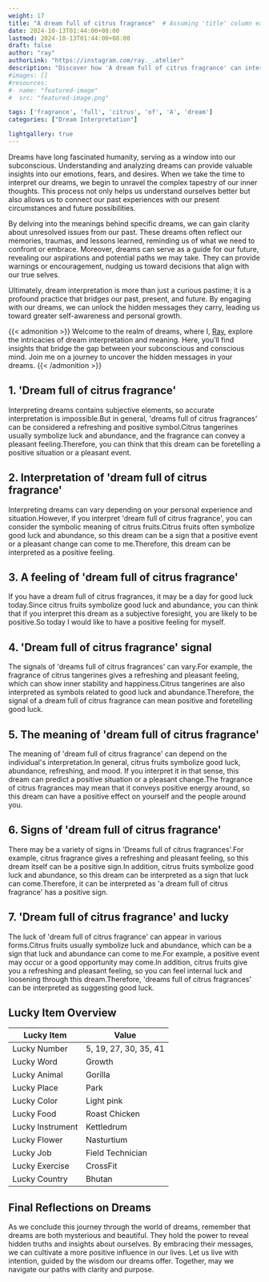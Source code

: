```yaml
---
weight: 17
title: "A dream full of citrus fragrance"  # Assuming 'title' column exists
date: 2024-10-13T01:44:00+08:00
lastmod: 2024-10-13T01:44:00+08:00
draft: false
author: "ray"
authorLink: "https://instagram.com/ray._.atelier"
description: "Discover how 'A dream full of citrus fragrance' can interpret your future and uncover its significant meanings in your life."
#images: []
#resources:
#- name: "featured-image"
#  src: "featured-image.png"

tags: ['fragrance', 'full', 'citrus', 'of', 'A', 'dream']
categories: ["Dream Interpretation"]

lightgallery: true
---
```


Dreams have long fascinated humanity, serving as a window into our subconscious. Understanding and analyzing dreams can provide valuable insights into our emotions, fears, and desires. When we take the time to interpret our dreams, we begin to unravel the complex tapestry of our inner thoughts. This process not only helps us understand ourselves better but also allows us to connect our past experiences with our present circumstances and future possibilities.

By delving into the meanings behind specific dreams, we can gain clarity about unresolved issues from our past. These dreams often reflect our memories, traumas, and lessons learned, reminding us of what we need to confront or embrace. Moreover, dreams can serve as a guide for our future, revealing our aspirations and potential paths we may take. They can provide warnings or encouragement, nudging us toward decisions that align with our true selves.

Ultimately, dream interpretation is more than just a curious pastime; it is a profound practice that bridges our past, present, and future. By engaging with our dreams, we can unlock the hidden messages they carry, leading us toward greater self-awareness and personal growth.

{{< admonition >}}
Welcome to the realm of dreams, where I, [Ray](https://instagram.com/ray._.atelier), explore the intricacies of dream interpretation and meaning. Here, you’ll find insights that bridge the gap between your subconscious and conscious mind. Join me on a journey to uncover the hidden messages in your dreams.
{{< /admonition >}}


## 1. 'Dream full of citrus fragrance'
Interpreting dreams contains subjective elements, so accurate interpretation is impossible.But in general, 'dreams full of citrus fragrances' can be considered a refreshing and positive symbol.Citrus tangerines usually symbolize luck and abundance, and the fragrance can convey a pleasant feeling.Therefore, you can think that this dream can be foretelling a positive situation or a pleasant event.

## 2. Interpretation of 'dream full of citrus fragrance'
Interpreting dreams can vary depending on your personal experience and situation.However, if you interpret 'dream full of citrus fragrance', you can consider the symbolic meaning of citrus fruits.Citrus fruits often symbolize good luck and abundance, so this dream can be a sign that a positive event or a pleasant change can come to me.Therefore, this dream can be interpreted as a positive feeling.

## 3. A feeling of 'dream full of citrus fragrance'
If you have a dream full of citrus fragrances, it may be a day for good luck today.Since citrus fruits symbolize good luck and abundance, you can think that if you interpret this dream as a subjective foresight, you are likely to be positive.So today I would like to have a positive feeling for myself.

## 4. 'Dream full of citrus fragrance' signal
The signals of 'dreams full of citrus fragrances' can vary.For example, the fragrance of citrus tangerines gives a refreshing and pleasant feeling, which can show inner stability and happiness.Citrus tangerines are also interpreted as symbols related to good luck and abundance.Therefore, the signal of a dream full of citrus fragrance can mean positive and foretelling good luck.

## 5. The meaning of 'dream full of citrus fragrance'
The meaning of 'dream full of citrus fragrance' can depend on the individual's interpretation.In general, citrus fruits symbolize good luck, abundance, refreshing, and mood. If you interpret it in that sense, this dream can predict a positive situation or a pleasant change.The fragrance of citrus fragrances may mean that it conveys positive energy around, so this dream can have a positive effect on yourself and the people around you.

## 6. Signs of 'dream full of citrus fragrance'
There may be a variety of signs in 'Dreams full of citrus fragrances'.For example, citrus fragrance gives a refreshing and pleasant feeling, so this dream itself can be a positive sign.In addition, citrus fruits symbolize good luck and abundance, so this dream can be interpreted as a sign that luck can come.Therefore, it can be interpreted as 'a dream full of citrus fragrance' has a positive sign.

## 7. 'Dream full of citrus fragrance' and lucky
The luck of 'dream full of citrus fragrance' can appear in various forms.Citrus fruits usually symbolize luck and abundance, which can be a sign that luck and abundance can come to me.For example, a positive event may occur or a good opportunity may come.In addition, citrus fruits give you a refreshing and pleasant feeling, so you can feel internal luck and loosening through this dream.Therefore, 'dreams full of citrus fragrances' can be interpreted as suggesting good luck.

## Lucky Item Overview
| Lucky Item          | Value              |
|---------------|--------------------|
| Lucky Number        | 5, 19, 27, 30, 35, 41  |
| Lucky Word          | Growth |
| Lucky Animal        | Gorilla |
| Lucky Place         | Park     |
| Lucky Color         | Light pink     |
| Lucky Food          | Roast Chicken      |
| Lucky Instrument    | Kettledrum |
| Lucky Flower        | Nasturtium    |
| Lucky Job           | Field Technician       |
| Lucky Exercise      | CrossFit  |
| Lucky Country       | Bhutan    |


##  Final Reflections on Dreams

As we conclude this journey through the world of dreams, remember that dreams are both mysterious and beautiful. They hold the power to reveal hidden truths and insights about ourselves. By embracing their messages, we can cultivate a more positive influence in our lives. Let us live with intention, guided by the wisdom our dreams offer. Together, may we navigate our paths with clarity and purpose.
